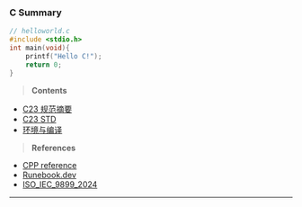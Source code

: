 ### C Summary

```c
// helloworld.c
#include <stdio.h>
int main(void){
	printf("Hello C!");
	return 0;
}
```
> **Contents**

- [C23 规范摘要](./_01_C%20规范摘要.md)
- [C23 STD](./_02_C%2023%20STD.md)
- [环境与编译](./_03_C%20环境与编译.md)

> **References**

- [CPP reference](https://zh.cppreference.com/)
- [Runebook.dev](https://runebook.dev/en/docs/c/-index-)
- [ISO_IEC_9899_2024](./C23%20SLib/BS_ISO_IEC_9899_2024.pdf)

---